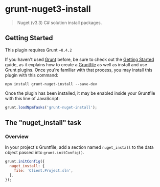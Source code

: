 # grunt-nuget3-install

> Nuget (v3.3) C# solution install packages.

## Getting Started
This plugin requires Grunt `~0.4.2`

If you haven't used [Grunt](http://gruntjs.com/) before, be sure to check out the [Getting Started](http://gruntjs.com/getting-started) guide, as it explains how to create a [Gruntfile](http://gruntjs.com/sample-gruntfile) as well as install and use Grunt plugins. Once you're familiar with that process, you may install this plugin with this command:

```shell
npm install grunt-nuget-install --save-dev
```

Once the plugin has been installed, it may be enabled inside your Gruntfile with this line of JavaScript:

```js
grunt.loadNpmTasks('grunt-nuget-install');
```

## The "nuget_install" task

### Overview
In your project's Gruntfile, add a section named `nuget_install` to the data object passed into `grunt.initConfig()`.

```js
grunt.initConfig({
  nuget_install: {
    file: 'Client.Project.sln',
  },
});
```
